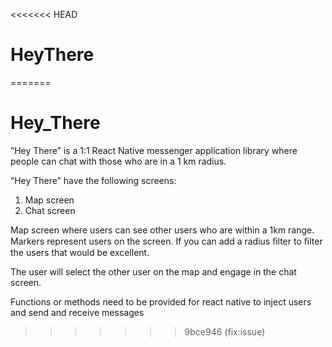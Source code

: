 <<<<<<< HEAD
# HeyThere
=======
# Hey_There
“Hey There” is a 1:1 React Native messenger application library where people can chat with those who are in a 1 km radius.


“Hey There” have the following screens: 
1. Map screen
2. Chat screen

Map screen where users can see other users who are within a 1km range. Markers represent users on the screen. If you can add a radius ﬁlter to ﬁlter the users that would be excellent.

The user will select the other user on the map and engage in the chat screen.

Functions or methods need to be provided for react native to inject users and send and receive messages

>>>>>>> 9bce946 (fix:issue)
